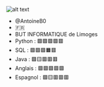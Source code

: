 
![alt text](https://cdn.discordapp.com/attachments/631420730600325120/1227210703509651568/image-2.png?ex=66279408&is=66151f08&hm=5f7b98a2ada757c13def9a423e40025efa38b99bbf887578be17cf8adce77ff2&)

- @AntoineB0
- 🇫🇷 
- BUT INFORMATIQUE de Limoges
- Python :    🟩🟩🟩🟩🟥
- SQL :       🟩🟩🟩🟧🟥
- Java :      🟩🟨🟥🟥🟥
- Anglais :   🟩🟩🟩🟩🟩
- Espagnol :  🟩🟨🟥🟥🟥
  


<!---
AntoineB0/AntoineB0 is a ✨ special ✨ repository because its `README.md` (this file) appears on your GitHub profile.
You can click the Preview link to take a look at your changes.![Uploading 2024-02-07_14.04.15.png…]()

--->
